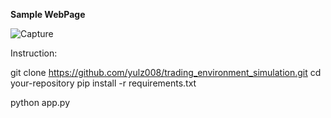 







**Sample WebPage**

![Capture](https://user-images.githubusercontent.com/117939069/212793204-ae405591-78e9-428f-82cd-95932adc21fd.PNG)


Instruction:

git clone https://github.com/yulz008/trading_environment_simulation.git
cd your-repository
pip install -r requirements.txt

python app.py
